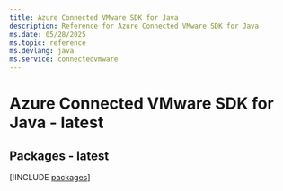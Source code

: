 ```yaml
---
title: Azure Connected VMware SDK for Java
description: Reference for Azure Connected VMware SDK for Java
ms.date: 05/28/2025
ms.topic: reference
ms.devlang: java
ms.service: connectedvmware
---
```

# Azure Connected VMware SDK for Java - latest
## Packages - latest
[!INCLUDE [packages](connected-vmware-index.md)]